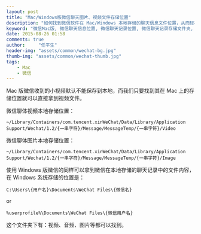 ```yaml
---
layout: post
title: "Mac/Windows版微信聊天图片、视频文件存储位置"
description: "如何找到微信软件在 Mac/Windows 本地存储的聊天信息文件位置，从而轻松地提取出其中的图片、视频、小视频、音频等文件"
keyword: "微信Mac版, 微信聊天信息位置, 微信聊天记录位置, 微信聊天记录存储文件夹, 微信聊天记录文件导出"
date: 2015-08-26 01:58
comments: true
author:     "任平生"
header-img: "assets/common/wechat-bg.jpg"
thumb-img: "assets/common/wechat-thumb.jpg"
tags:
    - Mac
    - 微信
---
```


Mac 版微信收到的小视频默认不能保存到本地，而我们只要找到其在 Mac 上的存储位置就可以直接拿到视频文件。

微信聊体视频本地存储位置：

`~/Library/Containers/com.tencent.xinWeChat/Data/Library/Application Support/Wechat/1.2/{一串字符}/Message/MessageTemp/{一串字符}/Video`

微信聊体图片本地存储位置：

`~/Library/Containers/com.tencent.xinWeChat/Data/Library/Application Support/Wechat/1.2/{一串字符}/Message/MessageTemp/{一串字符}/Image`


使用 Windows 版微信的同样可以拿到微信在本地存储的聊天记录中的文件内容，在 Windows 系统存储的位置是：

`C:\Users\{用户名}\Documents\WeChat Files\{微信名}` 

or

`%userprofile%\Documents\WeChat Files\{微信用户名}` 

这个文件夹下有：视频、音频、图片等都可以找到。
